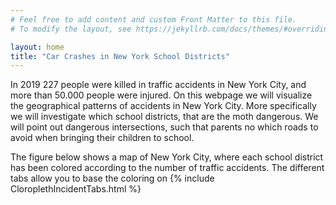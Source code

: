 ```yaml
---
# Feel free to add content and custom Front Matter to this file.
# To modify the layout, see https://jekyllrb.com/docs/themes/#overriding-theme-defaults

layout: home
title: "Car Crashes in New York School Districts"
---
```

In 2019 227 people were killed in traffic accidents in New York City, and more than 50.000 people were injured. On this webpage we will visualize the geographical patterns of accidents in New York City. More specifically we will investigate which school districts, that are the moth dangerous. We will point out dangerous intersections, such that parents no which roads to avoid when bringing their children to school.

The figure below shows a map of New York City, where each school district has been colored according to the number of traffic accidents. The different tabs allow you to base the coloring on 
{% include CloroplethIncidentTabs.html %}
